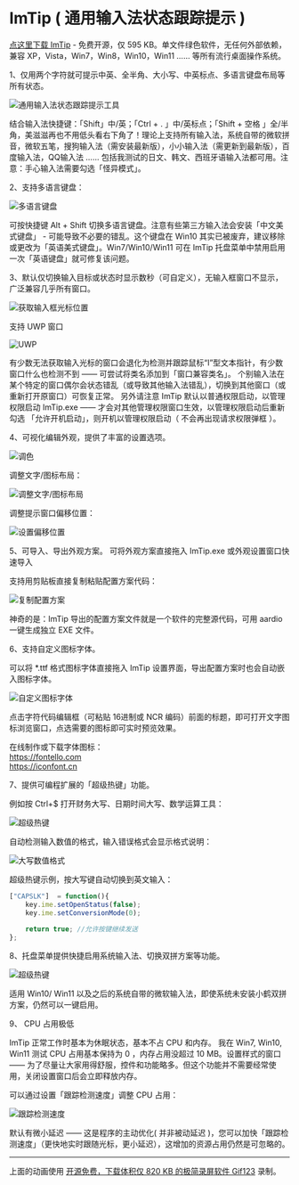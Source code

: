 # ImTip ( 通用输入法状态跟踪提示 )
 
<a href="https://imtip.aardio.com/update/ImTip.7z">点这里下载 ImTip</a> - 免费开源，仅 595 KB。单文件绿色软件，无任何外部依赖，兼容 XP，Vista，Win7，Win8，Win10，Win11 …… 等所有流行桌面操作系统。  

1、仅用两个字符就可提示中英、全半角、大小写、中英标点、多语言键盘布局等所有状态。

![通用输入法状态跟踪提示工具](./screenshots/imtip.gif)

结合输入法快捷键：「Shift」中/英；「Ctrl + . 」中/英标点；「Shift + 空格 」全/半角，美滋滋再也不用低头看右下角了！理论上支持所有输入法，系统自带的微软拼音，微软五笔，搜狗输入法（需安装最新版），小小输入法（需更新到最新版），百度输入法，QQ输入法 …… 包括我测试的日文、韩文、西班牙语输入法都可用。注意：手心输入法需要勾选「怪异模式」。

2、支持多语言键盘：

![多语言键盘](./screenshots/layout.gif)

可按快捷键 Alt + Shift 切换多语言键盘。注意有些第三方输入法会安装「中文美式键盘」 - 可能导致不必要的错乱。这个键盘在 Win10 其实已被废弃，建议移除或更改为「英语美式键盘」。Win7/Win10/Win11 可在 ImTip 托盘菜单中禁用启用一次「英语键盘」就可修复该问题。   

3、默认仅切换输入目标或状态时显示数秒（可自定义），无输入框窗口不显示，广泛兼容几乎所有窗口。  

![获取输入框光标位置](./screenshots/web.gif)

支持 UWP 窗口

![UWP](./screenshots/uwp.gif)

有少数无法获取输入光标的窗口会退化为检测并跟踪鼠标“I”型文本指针，有少数窗口什么也检测不到 —— 可尝试将类名添加到「窗口兼容类名」。 个别输入法在某个特定的窗口偶尔会状态错乱（或导致其他输入法错乱），切换到其他窗口（或重新打开原窗口）可恢复正常。 另外请注意 ImTip 默认以普通权限启动，以管理权限启动 ImTip.exe —— 才会对其他管理权限窗口生效，以管理权限启动后重新勾选 「允许开机启动」，则开机以管理权限启动（ 不会再出现请求权限弹框 ）。    

4、可视化编辑外观，提供了丰富的设置选项。

![调色](./screenshots/color.gif)

调整文字/图标布局：  

![调整文字/图标布局](./screenshots/padding.gif)

调整提示窗口偏移位置： 

![设置偏移位置](./screenshots/offset.gif)


5、可导入、导出外观方案。
可将外观方案直接拖入 ImTip.exe 或外观设置窗口快速导入

支持用剪贴板直接复制粘贴配置方案代码：

![复制配置方案](./screenshots/copy.gif)

神奇的是：ImTip 导出的配置方案文件就是一个软件的完整源代码，可用 aardio  一键生成独立 EXE 文件。

6、支持自定义图标字体。

可以将 *.ttf 格式图标字体直接拖入 ImTip 设置界面，导出配置方案时也会自动嵌入图标字体。

![自定义图标字体](./screenshots/iconfont.gif)

点击字符代码编辑框（可粘贴 16进制或 NCR 编码）前面的标题，即可打开文字图标浏览窗口，点选需要的图标即可实时预览效果。

在线制作或下载字体图标：  
https://fontello.com   
https://iconfont.cn  

7、提供可编程扩展的「超级热键」功能。

例如按 Ctrl+$ 打开财务大写、日期时间大写、数学运算工具：

![超级热键](./screenshots/cn.gif)

自动检测输入数值的格式，输入错误格式会显示格式说明：

![大写数值格式](./screenshots/cn-format.gif)

超级热键示例，按大写键自动切换到英文输入：
```javascript
["CAPSLK"]  = function(){  
    key.ime.setOpenStatus(false);
    key.ime.setConversionMode(0); 
    
    return true; //允许按键继续发送
};
```

8、托盘菜单提供快捷启用系统输入法、切换双拼方案等功能。

![超级热键](./screenshots/menu.png)

适用 Win10/ Win11 以及之后的系统自带的微软输入法，即使系统未安装小鹤双拼方案，仍然可以一键启用。

9、 CPU 占用极低

ImTip 正常工作时基本为休眠状态，基本不占 CPU 和内存。
我在 Win7, Win10, Win11 测试 CPU 占用基本保持为 0 ，内存占用没超过 10 MB。设置样式的窗口 —— 为了尽量让大家用得舒服，控件和功能略多。但这个功能并不需要经常使用，关闭设置窗口后会立即释放内存。

可以通过设置「跟踪检测速度」调整 CPU 占用：

![跟踪检测速度](./screenshots/cpu.png)

默认有微小延迟 —— 这是程序的主动优化( 并非被动延迟 )，您可以加快「跟踪检测速度」（更快地实时跟随光标，更小延迟），这增加的资源占用仍然是可忽略的。

****

上面的动画使用 [开源免费，下载体积仅 820 KB 的极简录屏软件 Gif123](https://gif123.aardio.com/) 录制。
